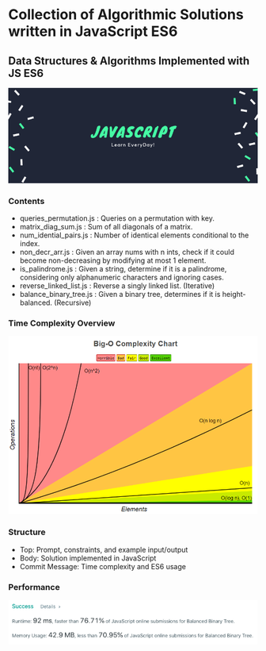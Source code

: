 # Collection of Algorithmic Solutions written in JavaScript ES6
## Data Structures & Algorithms Implemented with JS ES6

![Alt text](/assets/banner.png)

### Contents
* queries_permutation.js : Queries on a permutation with key.
* matrix_diag_sum.js : Sum of all diagonals of a matrix.
* num_idential_pairs.js : Number of identical elements conditional to the index.
* non_decr_arr.js : Given an array nums with n ints, check if it could become non-decreasing by modifying at most 1 element.
* is_palindrome.js : Given a string, determine if it is a palindrome, considering only alphanumeric characters and ignoring cases.
* reverse_linked_list.js : Reverse a singly linked list. (Iterative)
* balance_binary_tree.js : Given a binary tree, determines if it is height-balanced. (Recursive)

### Time Complexity Overview

![Alt text](/assets/bigo.png)

### Structure
- Top: Prompt, constraints, and example input/output
- Body: Solution implemented in JavaScript
- Commit Message: Time complexity and ES6 usage

### Performance

![Alt text](/assets/balanced_binary_tree.png)
